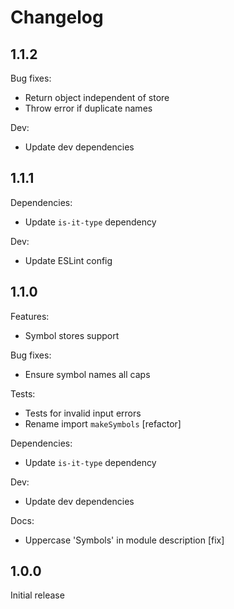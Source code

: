 # Changelog

## 1.1.2

Bug fixes:

* Return object independent of store
* Throw error if duplicate names

Dev:

* Update dev dependencies

## 1.1.1

Dependencies:

* Update `is-it-type` dependency

Dev:

* Update ESLint config

## 1.1.0

Features:

* Symbol stores support

Bug fixes:

* Ensure symbol names all caps

Tests:

* Tests for invalid input errors
* Rename import `makeSymbols` [refactor]

Dependencies:

* Update `is-it-type` dependency

Dev:

* Update dev dependencies

Docs:

* Uppercase 'Symbols' in module description [fix]

## 1.0.0

Initial release
